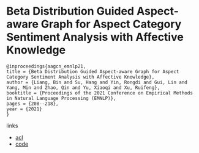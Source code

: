# Beta Distribution Guided Aspect-aware Graph for Aspect Category Sentiment Analysis with Affective Knowledge

```
@inproceedings{aagcn_emnlp21,
title = {Beta Distribution Guided Aspect-aware Graph for Aspect Category Sentiment Analysis with Affective Knowledge},
author = {Liang, Bin and Su, Hang and Yin, Rongdi and Gui, Lin and Yang, Min and Zhao, Qin and Yu, Xiaoqi and Xu, Ruifeng},
booktitle = {Proceedings of the 2021 Conference on Empirical Methods in Natural Language Processing (EMNLP)},
pages = {208--218},
year = {2021}
}
```

links
- [acl](https://aclanthology.org/2021.emnlp-main.19)
- [code](https://pythonrepo.com/repo/BinLiang-NLP-AAGCN-ACSA)
